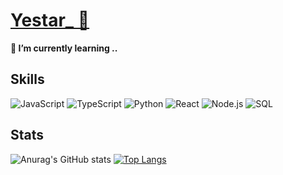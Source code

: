 
# [Yestar_ 💫](https://80000coding.oopy.io/7206b771-5f1a-4cbc-9fb3-09a2ecab35a9)

**🌱 I’m currently learning ..**

## Skills

![JavaScript](https://img.shields.io/badge/JavaScript-323330?style=for-the-badge&logo=javascript&logoColor=F7DF1E) ![TypeScript](https://img.shields.io/badge/TypeScript-007ACC?style=for-the-badge&logo=typescript&logoColor=white) ![Python](https://img.shields.io/badge/Python-3776AB?style=for-the-badge&logo=python&logoColor=white) ![React](https://img.shields.io/badge/React-20232A?style=for-the-badge&logo=react&logoColor=61DAFB)  ![Node.js](https://img.shields.io/badge/Node.js-339933?style=for-the-badge&logo=nodedotjs&logoColor=white) ![SQL](https://img.shields.io/badge/Sqlite-003B57?style=for-the-badge&logo=sqlite&logoColor=white) 

## Stats

![Anurag's GitHub stats](https://github-readme-stats.vercel.app/api?username=Mamelst12&show_icons=true&theme=catppuccin_latte)
[![Top Langs](https://github-readme-stats.vercel.app/api/top-langs/?username=Mamelst12&layout=compact)](https://github.com/anuraghazra/github-readme-stats)

<!--
**Mamelst12/Mamelst12** is a ✨ _special_ ✨ repository because its `README.md` (this file) appears on your GitHub profile.

Here are some ideas to get you started:

- 🔭 I’m currently working on ...
- 🌱 I’m currently learning ...
- 👯 I’m looking to collaborate on ...
- 🤔 I’m looking for help with ...
- 💬 Ask me about ...
- 📫 How to reach me: ...
- 😄 Pronouns: ...
- ⚡ Fun fact: ...
-->
